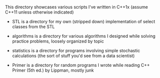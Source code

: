 This directory showcases various scripts I've written in C++1x (assume C++11 unless otherwise indicated)

- STL is a directory for my own (stripped down) implementation of select classes from the STL

- algorithms is a directory for various algorithms I designed while solving practice problems, loosely organized by topic

- statistics is a directory for programs involving simple stochastic calculations (the sort of stuff you'd see from a data scientist)

- Primer is a directory for random programs I wrote while reading C++ Primer (5th ed.) by Lippman, mostly junk
